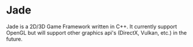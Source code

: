 # Jade
Jade is a 2D/3D Game Framework written in C++. It currently support OpenGL but will support other graphics api's (DirectX, Vulkan, etc.) in the future.